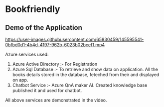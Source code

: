 # Bookfriendly

## Demo of the Application



https://user-images.githubusercontent.com/65830459/145595541-0bfbd0d1-4b4d-4197-962b-6023b02bcef1.mp4

Azure services used:
1) Azure Active Directory :- For Registration
2) Azure Sql Database :- To retrieve and show data on application. All the books details stored in the database, feteched from their and displayed on app.
3) Chatbot Service :- Azure QnA maker AI. Created knowledge base published it and used for chatbot.

All above services are demonstrated in the video.
